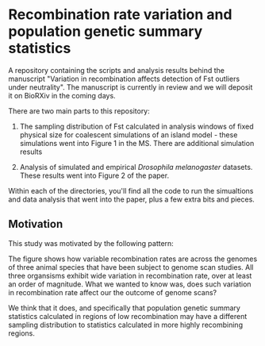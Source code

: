# Recombination rate variation and population genetic summary statistics

A repository containing the scripts and analysis results behind the manuscript "Variation in recombination affects detection of Fst outliers under neutrality". The manuscript is currently in review and we will deposit it on BioRXiv in the coming days.

There are two main parts to this repository:

  1. The sampling distribution of Fst calculated in analysis windows of fixed physical size for coalescent simulations of an island model - these simulations went into Figure 1 in the MS. There are additional simulation results 

  2. Analysis of simulated and empirical *Drosophila melanogaster* datasets. These results went into Figure 2 of the paper. 

Within each of the directories, you'll find all the code to run the simualtions and data analysis that went into the paper, plus a few extra bits and pieces. 

## Motivation

This study was motivated by the following pattern:


The figure shows how variable recombination rates are across the genomes of three animal species that have been subject to genome scan studies. All three organsisms exhibit wide variation in recombination rate, over at least an order of magnitude. What we wanted to know was, does such variation in recombination rate affect our the outcome of genome scans? 

We think that it does, and specifically that population genetic summary statistics calculated in regions of low recombination may have a different sampling distribution to statistics calculated in more highly recombining regions. 

